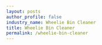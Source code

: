 ```yaml
---
layout: posts 
author_profile: false 
industry_name: Wheelie Bin Cleaner
title: Wheelie Bin Cleaner
permalink: /wheelie-bin-cleaner
---
```

